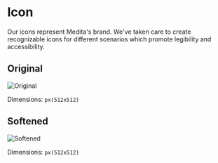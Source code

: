 <!--
===-----------------------------------------------------------------------------------===
Copyright (c) 2021 Calinescu Mihai, Bencu Bogdan

For copying notice, see https://github.com/CMihai99/medita/blob/main/COPYING.
For licenses we use, see https://github.com/CMihai99/medita/tree/main/LICENSES.
===-----------------------------------------------------------------------------------===
-->

# Icon

Our icons represent Medita's brand. We've taken care to create recognizable
icons for different scenarios which promote legibility and accessibility.

## Original

![Original](https://user-images.githubusercontent.com/69072635/144464150-006347e7-db86-42d1-8a73-d7693bb8cebe.png)

Dimensions: `px(512x512)`

## Softened

![Softened](https://user-images.githubusercontent.com/69072635/144464289-0a91258a-f1e6-4a01-9f60-02d71a6dbe5a.png)

Dimensions: `px(512x512)`
